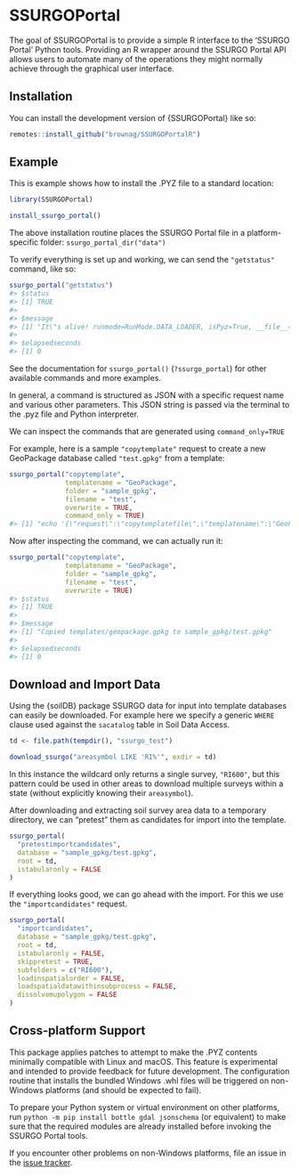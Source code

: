 
<!-- README.md is generated from README.Rmd. Please edit that file -->

# SSURGOPortal

<!-- badges: start -->
<!-- badges: end -->

The goal of SSURGOPortal is to provide a simple R interface to the
‘SSURGO Portal’ Python tools. Providing an R wrapper around the SSURGO
Portal API allows users to automate many of the operations they might
normally achieve through the graphical user interface.

## Installation

You can install the development version of {SSURGOPortal} like so:

``` r
remotes::install_github("brownag/SSURGOPortalR")
```

## Example

This is example shows how to install the .PYZ file to a standard
location:

``` r
library(SSURGOPortal)
```

``` r
install_ssurgo_portal()
```

The above installation routine places the SSURGO Portal file in a
platform-specific folder: `ssurgo_portal_dir("data")`

To verify everything is set up and working, we can send the
`"getstatus"` command, like so:

``` r
ssurgo_portal("getstatus")
#> $status
#> [1] TRUE
#> 
#> $message
#> [1] "It\"s alive! runmode=RunMode.DATA_LOADER, isPyz=True, __file__=/home/andrew/.local/share/R/SSURGOPortal/SSURGOPortal.pyz/dlcore/dlutilities.py, currentPath=/home/andrew/.local/share/R/SSURGOPortal"
#> 
#> $elapsedseconds
#> [1] 0
```

See the documentation for `ssurgo_portal()` (`?ssurgo_portal`) for other
available commands and more examples.

In general, a command is structured as JSON with a specific request name
and various other parameters. This JSON string is passed via the
terminal to the .pyz file and Python interpreter.

We can inspect the commands that are generated using `command_only=TRUE`

For example, here is a sample `"copytemplate"` request to create a new
GeoPackage database called `"test.gpkg"` from a template:

``` r
ssurgo_portal("copytemplate", 
              templatename = "GeoPackage", 
              folder = "sample_gpkg", 
              filename = "test", 
              overwrite = TRUE, 
              command_only = TRUE)
#> [1] "echo '{\"request\":\"copytemplatefile\",\"templatename\":\"GeoPackage\",\"folder\":\"sample_gpkg\",\"filename\":\"test\",\"overwrite\":true}' | '/usr/bin/python' '/home/andrew/.local/share/R/SSURGOPortal/SSURGOPortal.pyz' @"
```

Now after inspecting the command, we can actually run it:

``` r
ssurgo_portal("copytemplate", 
              templatename = "GeoPackage", 
              folder = "sample_gpkg", 
              filename = "test", 
              overwrite = TRUE)
#> $status
#> [1] TRUE
#> 
#> $message
#> [1] "Copied templates/geopackage.gpkg to sample_gpkg/test.gpkg"
#> 
#> $elapsedseconds
#> [1] 0
```

## Download and Import Data

Using the {soilDB} package SSURGO data for input into template databases
can easily be downloaded. For example here we specify a generic `WHERE`
clause used against the `sacatalog` table in Soil Data Access.

``` r
td <- file.path(tempdir(), "ssurgo_test")

download_ssurgo("areasymbol LIKE 'RI%'", exdir = td)
```

In this instance the wildcard only returns a single survey, `"RI600"`,
but this pattern could be used in other areas to download multiple
surveys within a state (without explicitly knowing their `areasymbol`).

After downloading and extracting soil survey area data to a temporary
directory, we can “pretest” them as candidates for import into the
template.

``` r
ssurgo_portal(
  "pretestimportcandidates",
  database = "sample_gpkg/test.gpkg",
  root = td,
  istabularonly = FALSE
)
```

If everything looks good, we can go ahead with the import. For this we
use the `"importcandidates"` request.

``` r
ssurgo_portal(
  "importcandidates",
  database = "sample_gpkg/test.gpkg",
  root = td,
  istabularonly = FALSE,
  skippretest = TRUE,
  subfolders = c("RI600"),
  loadinspatialorder = FALSE,
  loadspatialdatawithinsubprocess = FALSE,
  dissolvemupolygon = FALSE
)
```

## Cross-platform Support

This package applies patches to attempt to make the .PYZ contents
minimally compatible with Linux and macOS. This feature is experimental
and intended to provide feedback for future development. The
configuration routine that installs the bundled Windows .whl files will
be triggered on non-Windows platforms (and should be expected to fail).

To prepare your Python system or virtual environment on other platforms,
run `python -m pip install bottle gdal jsonschema` (or equivalent) to make sure that
the required modules are already installed before invoking the SSURGO
Portal tools.

If you encounter other problems on non-Windows platforms, file an issue
in the [issue
tracker](https://github.com/brownag/SSSURGOPortalR/issues).
